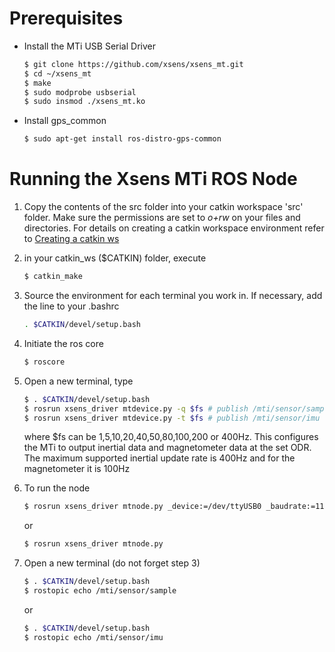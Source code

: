 # Prerequisites

* Install the MTi USB Serial Driver
  ```sh
  $ git clone https://github.com/xsens/xsens_mt.git
  $ cd ~/xsens_mt
  $ make
  $ sudo modprobe usbserial
  $ sudo insmod ./xsens_mt.ko
  ```

* Install gps_common
  ```sh
  $ sudo apt-get install ros-distro-gps-common
  ```

# Running the Xsens MTi ROS Node
1. Copy the contents of the src folder into your catkin workspace 'src' folder.
   Make sure the permissions are set to _o+rw_ on your files and directories.
   For details on creating a catkin workspace environment refer to [Creating a catkin ws](http://wiki.ros.org/ROS/Tutorials/InstallingandConfiguringROSEnvironment#Create_a_ROS_Workspace)

2. in your catkin_ws ($CATKIN) folder, execute
   ```sh
   $ catkin_make
   ```

3. Source the environment for each terminal you work in. If necessary, add the
   line to your .bashrc
   ```sh
   . $CATKIN/devel/setup.bash
   ```

4. Initiate the ros core
   ```sh
   $ roscore
   ```

5. Open a new terminal, type
   ```sh
   $ . $CATKIN/devel/setup.bash
   $ rosrun xsens_driver mtdevice.py -q $fs # publish /mti/sensor/sample
   $ rosrun xsens_driver mtdevice.py -t $fs # publish /mti/sensor/imu
   ```
   where $fs can be 1,5,10,20,40,50,80,100,200 or 400Hz. This configures the MTi
   to output inertial data and magnetometer data at the set ODR. The maximum
   supported inertial update rate is 400Hz and for the magnetometer it is 100Hz

6. To run the node
   ```sh
   $ rosrun xsens_driver mtnode.py _device:=/dev/ttyUSB0 _baudrate:=115200
   ```
   or
   ```sh
   $ rosrun xsens_driver mtnode.py 
   ```

7. Open a new terminal (do not forget step 3)
   ```sh
   $ . $CATKIN/devel/setup.bash
   $ rostopic echo /mti/sensor/sample
   ```
   or
   ```sh
   $ . $CATKIN/devel/setup.bash
   $ rostopic echo /mti/sensor/imu
   ```
